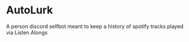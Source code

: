 # AutoLurk
A person discord selfbot meant to keep a history of spotify tracks played via Listen Alongs
